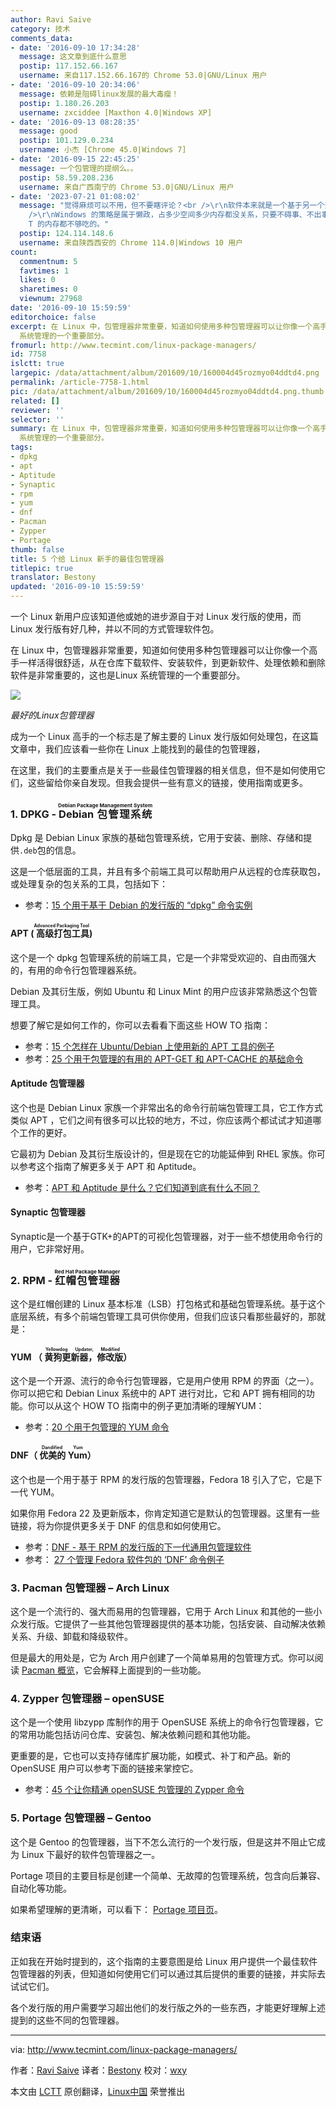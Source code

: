 ```yaml
---
author: Ravi Saive
category: 技术
comments_data:
- date: '2016-09-10 17:34:28'
  message: 这文章到底什么意思
  postip: 117.152.66.167
  username: 来自117.152.66.167的 Chrome 53.0|GNU/Linux 用户
- date: '2016-09-10 20:34:06'
  message: 依赖是阻碍linux发展的最大毒瘤！
  postip: 1.180.26.203
  username: zxciddee [Maxthon 4.0|Windows XP]
- date: '2016-09-13 08:28:35'
  message: good
  postip: 101.129.0.234
  username: 小杰 [Chrome 45.0|Windows 7]
- date: '2016-09-15 22:45:25'
  message: 一个包管理的提纲么。。
  postip: 58.59.208.236
  username: 来自广西南宁的 Chrome 53.0|GNU/Linux 用户
- date: '2023-07-21 01:08:02'
  message: "觉得麻烦可以不用，但不要瞎评论？<br />\r\n软件本来就是一个基于另一个开发，依赖关系是不可避免、客观存在的。Linux 上这种管理方式是更灵活、更合理的。<br
    />\r\nWindows 的策略是属于懒政，占多少空间多少内存都没关系，只要不碍事、不出事，不就是用户花钱买配置嘛。要都像 Windows 那样所有依赖项都打包起来，你电脑弄几个
    T 的内存都不够吃的。"
  postip: 124.114.148.6
  username: 来自陕西西安的 Chrome 114.0|Windows 10 用户
count:
  commentnum: 5
  favtimes: 1
  likes: 0
  sharetimes: 0
  viewnum: 27968
date: '2016-09-10 15:59:59'
editorchoice: false
excerpt: 在 Linux 中，包管理器非常重要，知道如何使用多种包管理器可以让你像一个高手一样活得很舒适，从在仓库下载软件、安装软件，到更新软件、处理依赖和删除软件是非常重要的，这也是Linux
  系统管理的一个重要部分。
fromurl: http://www.tecmint.com/linux-package-managers/
id: 7758
islctt: true
largepic: /data/attachment/album/201609/10/160004d45rozmyo04ddtd4.png
permalink: /article-7758-1.html
pic: /data/attachment/album/201609/10/160004d45rozmyo04ddtd4.png.thumb.jpg
related: []
reviewer: ''
selector: ''
summary: 在 Linux 中，包管理器非常重要，知道如何使用多种包管理器可以让你像一个高手一样活得很舒适，从在仓库下载软件、安装软件，到更新软件、处理依赖和删除软件是非常重要的，这也是Linux
  系统管理的一个重要部分。
tags:
- dpkg
- apt
- Aptitude
- Synaptic
- rpm
- yum
- dnf
- Pacman
- Zypper
- Portage
thumb: false
title: 5 个给 Linux 新手的最佳包管理器
titlepic: true
translator: Bestony
updated: '2016-09-10 15:59:59'
---
```


一个 Linux 新用户应该知道他或她的进步源自于对 Linux 发行版的使用，而 Linux 发行版有好几种，并以不同的方式管理软件包。


在 Linux 中，包管理器非常重要，知道如何使用多种包管理器可以让你像一个高手一样活得很舒适，从在仓库下载软件、安装软件，到更新软件、处理依赖和删除软件是非常重要的，这也是Linux 系统管理的一个重要部分。


![](/data/attachment/album/201609/10/160004d45rozmyo04ddtd4.png)


*最好的Linux包管理器*


成为一个 Linux 高手的一个标志是了解主要的 Linux 发行版如何处理包，在这篇文章中，我们应该看一些你在 Linux 上能找到的最佳的包管理器，


在这里，我们的主要重点是关于一些最佳包管理器的相关信息，但不是如何使用它们，这些留给你亲自发现。但我会提供一些有意义的链接，使用指南或更多。


### 1. DPKG - <ruby> Debian 包管理系统 <rp>  （ </rp> <rt>  Debian Package Management System </rt> <rp>  ） </rp></ruby>


Dpkg 是 Debian Linux 家族的基础包管理系统，它用于安装、删除、存储和提供`.deb`包的信息。


这是一个低层面的工具，并且有多个前端工具可以帮助用户从远程的仓库获取包，或处理复杂的包关系的工具，包括如下：


* 参考：[15 个用于基于 Debian 的发行版的 “dpkg” 命令实例](http://www.tecmint.com/dpkg-command-examples/)


#### APT (<ruby> 高级打包工具 <rp>  （ </rp> <rt>  Advanced Packaging Tool </rt> <rp>  ） </rp></ruby>)


这个是一个 dpkg 包管理系统的前端工具，它是一个非常受欢迎的、自由而强大的，有用的命令行包管理器系统。


Debian 及其衍生版，例如 Ubuntu 和 Linux Mint 的用户应该非常熟悉这个包管理工具。


想要了解它是如何工作的，你可以去看看下面这些 HOW TO 指南：


* 参考：[15 个怎样在 Ubuntu/Debian 上使用新的 APT 工具的例子](http://www.tecmint.com/apt-advanced-package-command-examples-in-ubuntu/)
* 参考：[25 个用于包管理的有用的 APT-GET 和 APT-CACHE 的基础命令](http://www.tecmint.com/useful-basic-commands-of-apt-get-and-apt-cache-for-package-management/)


#### Aptitude 包管理器


这个也是 Debian Linux 家族一个非常出名的命令行前端包管理工具，它工作方式类似 APT ，它们之间有很多可以比较的地方，不过，你应该两个都试试才知道哪个工作的更好。


它最初为 Debian 及其衍生版设计的，但是现在它的功能延伸到 RHEL 家族。你可以参考这个指南了解更多关于 APT 和 Aptitude。


* 参考：[APT 和 Aptitude 是什么？它们知道到底有什么不同？](http://www.tecmint.com/difference-between-apt-and-aptitude/)


#### Synaptic 包管理器


Synaptic是一个基于GTK+的APT的可视化包管理器，对于一些不想使用命令行的用户，它非常好用。


### 2. RPM - <ruby> 红帽包管理器 <rp>  （ </rp> <rt>  Red Hat Package Manager </rt> <rp>  ） </rp></ruby>


这个是红帽创建的 Linux 基本标准（LSB）打包格式和基础包管理系统。基于这个底层系统，有多个前端包管理工具可供你使用，但我们应该只看那些最好的，那就是：


#### YUM （<ruby> 黄狗更新器，修改版 <rp>  （ </rp> <rt>  Yellowdog Updater, Modified </rt> <rp>  ） </rp></ruby>）


这个是一个开源、流行的命令行包管理器，它是用户使用 RPM 的界面（之一）。你可以把它和 Debian Linux 系统中的 APT 进行对比，它和 APT 拥有相同的功能。你可以从这个 HOW TO 指南中的例子更加清晰的理解YUM：


* 参考：[20 个用于包管理的 YUM 命令](http://www.tecmint.com/20-linux-yum-yellowdog-updater-modified-commands-for-package-mangement/)


#### DNF（<ruby> 优美的 Yum <rp>  （ </rp> <rt>  Dandified Yum </rt> <rp>  ） </rp></ruby>）


这个也是一个用于基于 RPM 的发行版的包管理器，Fedora 18 引入了它，它是下一代 YUM。


如果你用 Fedora 22 及更新版本，你肯定知道它是默认的包管理器。这里有一些链接，将为你提供更多关于 DNF 的信息和如何使用它。


* 参考：[DNF - 基于 RPM 的发行版的下一代通用包管理软件](http://www.tecmint.com/dnf-next-generation-package-management-utility-for-linux/)
* 参考： [27 个管理 Fedora 软件包的 ‘DNF’ 命令例子](http://www.tecmint.com/dnf-commands-for-fedora-rpm-package-management/)


### 3. Pacman 包管理器 – Arch Linux


这个是一个流行的、强大而易用的包管理器，它用于 Arch Linux 和其他的一些小众发行版。它提供了一些其他包管理器提供的基本功能，包括安装、自动解决依赖关系、升级、卸载和降级软件。


但是最大的用处是，它为 Arch 用户创建了一个简单易用的包管理方式。你可以阅读 [Pacman 概览](https://wiki.archlinux.org/index.php/Pacman)，它会解释上面提到的一些功能。


### 4. Zypper 包管理器 – openSUSE


这个是一个使用 libzypp 库制作的用于 OpenSUSE 系统上的命令行包管理器，它的常用功能包括访问仓库、安装包、解决依赖问题和其他功能。


更重要的是，它也可以支持存储库扩展功能，如模式、补丁和产品。新的 OpenSUSE 用户可以参考下面的链接来掌控它。


* 参考：[45 个让你精通 openSUSE 包管理的 Zypper 命令](http://www.tecmint.com/zypper-commands-to-manage-suse-linux-package-management/)


### 5. Portage 包管理器 – Gentoo


这个是 Gentoo 的包管理器，当下不怎么流行的一个发行版，但是这并不阻止它成为 Linux 下最好的软件包管理器之一。


Portage 项目的主要目标是创建一个简单、无故障的包管理系统，包含向后兼容、自动化等功能。


如果希望理解的更清晰，可以看下： [Portage 项目页](https://wiki.gentoo.org/wiki/Project:Portage)。


### 结束语


正如我在开始时提到的，这个指南的主要意图是给 Linux 用户提供一个最佳软件包管理器的列表，但知道如何使用它们可以通过其后提供的重要的链接，并实际去试试它们。


各个发行版的用户需要学习超出他们的发行版之外的一些东西，才能更好理解上述提到的这些不同的包管理器。




---


via: <http://www.tecmint.com/linux-package-managers/>


作者：[Ravi Saive](http://www.tecmint.com/author/admin/) 译者：[Bestony](https://github.com/bestony) 校对：[wxy](https://github.com/wxy)


本文由 [LCTT](https://github.com/LCTT/TranslateProject) 原创翻译，[Linux中国](https://linux.cn/) 荣誉推出